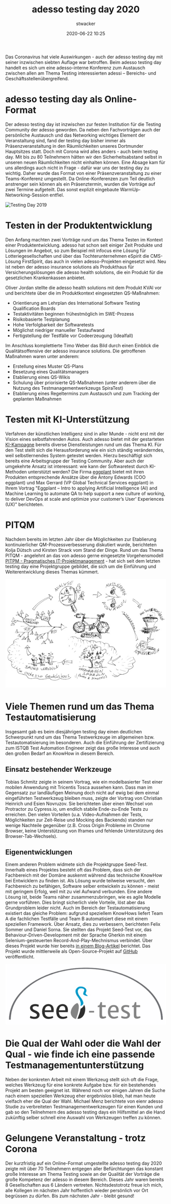 ﻿---
layout: [post, post-xml]              # Pflichtfeld. Nicht ändern!
title:  "adesso testing day 2020"     # Pflichtfeld. Bitte einen Titel für den Blog Post angeben.
date:   2020-06-22 10:25              # Pflichtfeld. Format "YYYY-MM-DD HH:MM". Muss für Veröffentlichung in der Vergangenheit liegen. (Für Preview egal)
author: stwacker                      # Pflichtfeld. Es muss in der "authors.yml" einen Eintrag mit diesem Namen geben.
categories: [Branchen & People]       # Pflichtfeld. Maximal eine der angegebenen Kategorien verwenden.
tags: [Testing]                       # Optional.
modified_date: 2020-07-01 15:33
---


Das Coronavirus hat viele Auswirkungen - auch der adesso testing day mit seiner inzwischen siebten Auflage war betroffen. Beim adesso testing day handelt es sich um eine adesso-interne Konferenz zum Austausch zwischen allen am Thema Testing interessierten adessi – Bereichs- und Geschäftsstellenübergreifend. 


# adesso testing day als Online-Format

Der adesso testing day ist inzwischen zur festen Institution für die Testing Community der adesso geworden. 
Da neben den Fachvorträgen auch der persönliche Austausch und das Networking wichtiges Element der Veranstaltung sind, fand der testing day bisher immer als Präsenzveranstaltung in den Räumlichkeiten unseres Dortmunder Hauptsitzes statt. 
Doch mit Corona wird alles anders - auch beim testing day. Mit bis zu 80 Teilnehmern hätten wir den Sicherheitsabstand selbst in unseren neuen Räumlichkeiten nicht einhalten können. 
Eine Absage kam für uns allerdings auch nicht in Frage - dafür war uns der testing day zu wichtig. 
Daher wurde das Format von einer Präsenzveranstaltung zu einer Teams-Konferenz umgestellt. 
Da Online-Konferenzen zum Teil deutlich anstrenger sein können als ein Präsenztermin, wurden die Vorträge auf zwei Termine aufgeteilt. Das sonst explizit eingebaute WarmUp-Networking-Session entfiel.

![Testing Day 2019](/assets/images/posts/adesso-testing-day-2020/testing-day-2019.JPG)


# Testen in der Produktentwicklung

Den Anfang machten zwei Vorträge rund um das Thema Testen im Kontext einer Produktentwicklung. 
adesso hat schon seit einiger Zeit Produkte und Lösungen im Angebot, so zum Beispiel mit infocus eine Lösung für Lotteriegesellschaften und über das Tochterunternehmen eSpirit die CMS-Lösung FirstSpirit, das auch in vielen adesso-Projekten eingesetzt wird. 
Neu ist neben der adesso insurance solutions als Produkthaus für Versicherungslösungen die adesso health solutions, die ein Produkt für die gesetzlichen Krankenkassen anbietet.

Oliver Jordan stellte die adesso health solutions mit dem Produkt KVAI vor und berichtete über die im Produktkontext eingesetzten QS-Maßnahmen:

* Orientierung am Lehrplan des International  Software Testing Qualification Boards
* Testaktivitäten beginnen frühestmöglich im SWE-Prozess
* Risikobasierte Testplanung 
* Hohe Verfolgbarkeit der Softwaretests
* Möglichst niedriger manueller Testaufwand 
* Fertigstellung der Testfälle vor Codeerzeugung (Idealfall)

Im Anschluss komplettierte Timo Weber das Bild durch einen Einblick die Qualitätsoffensive der adesso insurance solutions. Die getroffenen Maßnahmen waren unter anderem:

* Erstellung eines Muster QS-Plans
* Besetzung eines Qualitätsmanagers
* Etablierung eines QS-Wikis
* Schulung über priorisierte QS-Maßnahmen (unter anderem über die Nutzung des Testmanagementwerkzeugs SpiraTest) 
* Etablierung eines Regeltermins zum Austausch und zum Tracking der geplanten Maßnahmen


# Testen mit KI-Unterstützung

Verfahren der künstlichen Intelligenz sind in aller Munde - nicht erst mit der Vision eines selbstfahrenden Autos. 
Auch adesso bietet mit der gestarteten [KI-Kampagne](https://ki.adesso.de/de/) bereits diverse Dienstleistungen rund um das Thema KI. 
Für den Test stellt sich die Herausforderung wie ein sich ständig veränderndes, weil selbstlernendes System getestet werden. 
Hierzu beschäftigt sich bereits eine Arbeitsgruppe der Testing Community. 
Aber auch der umgekehrte Ansatz ist interessant: wie kann der Softwaretest durch KI-Methoden unterstützt werden? 
Die Firma [eggplant](https://www.eggplantsoftware.com/) bietet mit ihren Produkten entsprechende Ansätze über die Antony Edwards (COO eggplant) und Max Gerrard (VP Global Technical Services eggplant) in Ihrem Vortrag "Eggplant – Intro to applying Artificial Intelligence (AI) and Machine Learning to automate QA to help support a new culture of working, to deliver DevOps at scale and optimize your customer’s User' Experiences (UX)" berichteten.


# PITQM

Nachdem bereits im letzten Jahr über die Möglichkeiten zur Etablierung kontinuierlicher QM-Prozessverbesserung diskutiert wurde, berichteten Kolja Dütsch und Kirsten Strack vom Stand der Dinge. 
Rund um das Thema PITQM - angelehnt an das von adesso gerne eingesetzte Vorgehensmodell [PITPM - Pragmatisches IT-Projektmanagement](https://pitpm.net/) - hat sich seit dem letzten testing day eine Projektgruppe gebildet, die sich um die Einführung und Weiterentwicklung dieses Themas kümmert.

![PITQM](/assets/images/posts/adesso-testing-day-2020/pitqm.jpg)


# Viele Themen rund um das Thema Testautomatisierung

Insgesamt gab es beim diesjährigen testing day einen deutlichen Schwerpunkt rund um das Thema Testwerkzeuge im allgemeinen bzw. Testautomatisierung im besonderen. 
Auch die Einführung der Zertifizierung zum ISTQB Test Automation Engineer zeigt das große Interesse und auch den großen Bedarf an KnowHow in diesem Bereich. 

## Einsatz bestehender Werkzeuge

Tobias Schmitz zeigte in seinem Vortrag, wie ein modelbasierter Test einer mobilen Anwendung mit Tricentis Tosca aussehen kann. 
Dass man im Gegensatz zur landläufigen Meinung doch nicht auf ewig bei dem einmal eingeführten Testwerkzeug bleiben muss, zeigte der Vortrag von Christian Heinrich und Esien Novruzov. 
Sie berichteten über einen Wechsel von Protractor zu Cypress.io, um endlich stabile Ende-zu-Ende Tests zu erreichen. Den vielen Vorteilen (u.a. Video-Aufnahmen der Tests, Möglichkeiten zur Zeit-Reise und Mocking des Backends) standen nur wenige Nachteile gegenüber (z.B. Cross Origin Probleme im Chrome Browser, keine Unterstützung von Iframes und fehlende Unterstützung des Browser-Tab-Wechsels).

## Eigenentwicklungen

Einem anderen Problem widmete sich die Projektgruppe Seed-Test. 
Innerhalb eines Projektes besteht oft das Problem, dass sich der Fachbereich mit der Domäne auskennt während das technische KnowHow bei Entwicklern zu finden ist. 
Als Lösung wurde teilweise versucht, den Fachbereich zu befähigen, Software selber entwickeln zu können - meist mit geringem Erfolg, weil mit zu viel Aufwand verbunden. 
Eine andere Lösung ist, beide Teams näher zusammenzubringen, wie es agile Modelle gerne vorführen. 
Dies bringt sicherlich viele Vorteile, löst aber das Grundproblem leider nicht. Auch im Bereich der Testautomatisierung existiert das gleiche Problem: aufgrund speziellem KnowHows liefert Team A die fachlichen Testfälle und Team B automatisiert diese mit einem speziellen Framework. 
Über Ansatz, dies zu verbessern, berichteten Felix Sommer und Daniel Sorna. 
Sie stellten das Projekt Seed-Test vor, das Behaviour-Driven-Development mit der Sprache Gherkin mit einem Selenium-gesteuerten Record-And-Play-Mechnismus verbindet. 
Über dieses Projekt wurde hier bereits [in einem Blog-Artikel](https://www.adesso.de/de/news/blog/behaviour-driven-development-und-automatisierte-tests-mit-seed-test.jsp) berichtet. 
Das Projekt wurde mittlerweile als Open-Source-Projekt auf [GitHub](https://github.com/adessoAG/Seed-Test) veröffentlicht.

![Testing Day 2019](/assets/images/posts/adesso-testing-day-2020/seed-test.JPG)


# Die Qual der Wahl oder die Wahl der Qual - wie finde ich eine passende Testmanagementunterstützung

Neben der konkreten Arbeit mit einem Werkzeug stellt sich oft die Frage, welches Werkzeug für eine konkrete Aufgabe bzw. für ein bestehendes Projekt am besten geeignet ist. 
Während noch vor einigen Jahren die Suche nach einem speziellen Werkzeug eher ergebnislos blieb, hat man heute vielfach eher die Qual der Wahl. 
Michael Menz berichtete von eienr adesso Studie zu verbreiteten Testmanagementwerkzeugen für einen Kunden und gab so den Teilnehmern des adesso testing days ein Hilfsmittel an die Hand zukünftig selber schnell eine Auswahl von Werkzeugen treffen zu können.


# Gelungene Veranstaltung - trotz Corona

Der kurzfristig auf ein Online-Format umgestellte adesso testing day 2020 zeigte mit über 70 Teilnehmern entgegen aller Befürchtungen das konstant große Interesse am Thema Testing sowie an der Qualität der Vorträge die große Kompetenz der adesso in diesem Bereich. 
Dieses Jahr waren bereits 8 Gesellschaften aus 6 Ländern vertreten. 
Nichtsdestotrotz freue ich mich, alle Kollegen im nächsten Jahr hoffentlich wieder persönlich vor Ort begrüssen zu dürfen.
Bis zum nächsten Jahr - bleibt gesund!
